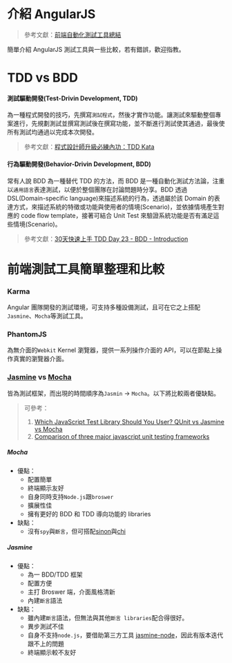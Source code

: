 # 介紹 AngularJS 

> 參考文獻：[前端自動化測試工具總結](https://github.com/kuangwk/myblog/issues/1)

簡單介紹 AngularJS 測試工具與一些比較，若有錯誤，歡迎指教。

# TDD vs BDD

#### 測試驅動開發(Test-Drivin Development, TDD)
為一種程式開發的技巧，先撰寫```測試程式```，然後才實作功能。讓測試來驅動整個專案進行，先規劃測試並撰寫測試後在撰寫功能，並不斷進行測試使其通過，最後使所有測試均通過以完成本次開發。

> 參考文獻：[程式設計師升級必練內功：TDD Kata](https://blog.alphacamp.co/2015/03/02/tdd-kata/)

#### 行為驅動開發(Behavior-Drivin Development, BDD)
常有人說 BDD 為一種替代 TDD 的方法，而 BDD 是一種自動化測試方法論，注重以```通用語言```表達測試，以便於整個團隊在討論問題時分享。BDD 透過 DSL(Domain-specific language)來描述系統的行為，透過屬於該 Domain 的表達方式，來描述系統的特徵或功能與使用者的情境(Scenario)，並依據情境產生對應的 code flow template，接著可結合 Unit Test 來驗證系統功能是否有滿足這些情境(Scenario)。

> 參考文獻：[30天快速上手 TDD Day 23 - BDD - Introduction](https://msdn.microsoft.com/zh-tw/library/dn308251.aspx)

# 前端測試工具簡單整理和比較

### Karma
Angular 團隊開發的測試環境，可支持多種設備測試，且可在它之上搭配```Jasmine```、```Mocha```等測試工具。

### PhantomJS
為無介面的```Webkit``` Kernel 瀏覽器，提供一系列操作介面的 API，可以在節點上操作真實的瀏覽器介面。

### [Jasmine](http://jasmine.github.io/2.0/introduction.html) vs [Mocha](https://mochajs.org/)
皆為測試框架，而出現的時間順序為```Jasmin``` -> ```Mocha```。以下將比較兩者優缺點。

> 可參考：
> 1. [Which JavaScript Test Library Should You User? QUnit vs Jasmine vs Mocha](http://www.techtalkdc.com/which-javascript-test-library-should-you-use-qunit-vs-jasmine-vs-mocha/)
> 2. [Comparison of three major javascript unit testing frameworks](https://github.com/thegrtman/javascript-test-framework-comparison)

##### Mocha
* 優點：
	* 配置簡單
	* 終端顯示友好
	* 自身同時支持```Node.js```跟```broswer```
	* 擴展性佳
	* 擁有更好的 BDD 和 TDD 導向功能的 libraries
* 缺點：
	* 沒有```spy```與```斷言```，但可搭配[sinon](http://sinonjs.org/docs/#sinonspy)與[chi](http://chaijs.com/)

##### Jasmine
* 優點：
	* 為一 BDD/TDD 框架
	* 配置方便
	* 主打 Broswer 端，介面風格清新
	* 內建```斷言```語法
* 缺點：
	* 雖內建```斷言```語法，但無法與其他```斷言 libraries```配合得很好。
	* 異步測試不佳
	* 自身不支持```node.js```，要借助第三方工具 [jasmine-node](https://github.com/mhevery/jasmine-node)，因此有版本迭代跟不上的問題
	* 終端顯示較不友好
